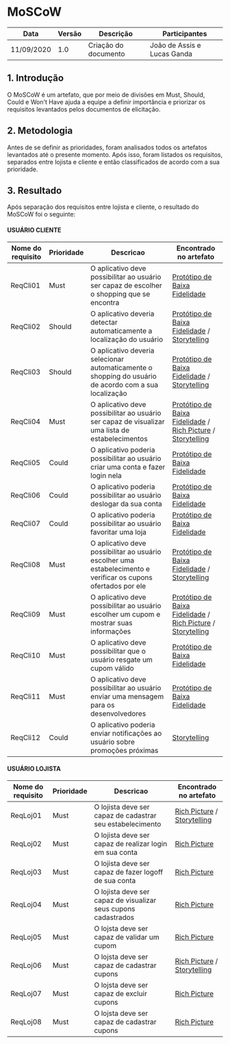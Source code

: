 #    MoSCoW

| Data       | Versão | Descrição                                          | Participantes                                                                   |
| ---------- | ------ | -------------------------------------------------- | ------------------------------------------------------------------------------- |
| 11/09/2020 | 1.0   | Criação do documento | João de Assis e Lucas Ganda|

## 1. Introdução
O MoSCoW é um artefato, que por meio de divisões em Must, Should, Could e Won't Have ajuda a equipe a definir importância e priorizar os requisitos levantados pelos documentos de elicitação.


## 2. Metodologia
Antes de se definir as prioridades, foram analisados todos os artefatos levantados até o presente momento. Após isso, foram listados os requisitos, separados entre lojista e cliente e então classificados de acordo com a sua prioridade.

## 3. Resultado
Após separação dos requisitos entre lojista e cliente, o resultado do MoSCoW foi o seguinte:
#### USUÁRIO CLIENTE

| Nome do requisito | Prioridade    | Descricao                                                                                                      | Encontrado no artefato                       | 
| ----------------- | --- | -------------------------------------------------------------------------------------------------------------- | -------------------------------------------- |
| ReqCli01          |  Must   | O aplicativo deve possibilitar ao usuário ser capaz de escolher o shopping que se encontra                     | [Protótipo de Baixa Fidelidade](PrototipoBaixo.md)                |
| ReqCli02          |  Should   | O aplicativo deveria detectar automaticamente a localização do usuário                                         | [Protótipo de Baixa Fidelidade](PrototipoBaixo.md) / [Storytelling](Storytelling.md)               |
| ReqCli03          |  Should   | O aplicativo deveria selecionar automaticamente o shopping do usuário de acordo com a sua localização          | [Protótipo de Baixa Fidelidade](PrototipoBaixo.md) / [Storytelling](Storytelling.md)              |
| ReqCli04          |  Must   | O aplicativo deve possibilitar ao usuário ser capaz de visualizar uma lista de estabelecimentos                | [Protótipo de Baixa Fidelidade](PrototipoBaixo.md) / [Rich Picture](rich_picture.md) / [Storytelling](Storytelling.md) |
| ReqCli05          |  Could   | O aplicativo poderia possibilitar ao usuário criar uma conta e fazer login nela                                | [Protótipo de Baixa Fidelidade](PrototipoBaixo.md)                |
| ReqCli06          |  Could   | O aplicativo poderia possibilitar ao usuário deslogar da sua conta                                             | [Protótipo de Baixa Fidelidade](PrototipoBaixo.md)                |
| ReqCli07          |  Could   | O aplicativo poderia possibilitar ao usuário favoritar uma loja                                                | [Protótipo de Baixa Fidelidade](PrototipoBaixo.md)                |
| ReqCli08          |  Must   | O aplicativo deve possibilitar ao usuário escolher uma estabelecimento e verificar os cupons ofertados por ele | [Protótipo de Baixa Fidelidade](PrototipoBaixo.md)  / [Storytelling](Storytelling.md)              |
| ReqCli09          |   Must  | O aplicativo deve possibilitar ao usuário escolher um cupom e mostrar suas informações                         | [Protótipo de Baixa Fidelidade](PrototipoBaixo.md) / [Rich Picture](rich_picture.md) / [Storytelling](Storytelling.md) |
| ReqCli10          | Must    | O aplicativo deve possibilitar que o usuário resgate um cupom válido                                           | [Protótipo de Baixa Fidelidade](PrototipoBaixo.md)                |
| ReqCli11          |  Must   | O aplicativo deve possibilitar ao usuário enviar uma mensagem para os desenvolvedores                          | [Protótipo de Baixa Fidelidade](PrototipoBaixo.md)                |
| ReqCli12          |  Could   | O aplicativo poderia enviar notificações ao usuário sobre promoções próximas | [Storytelling](Storytelling.md)                |



#### USUÁRIO LOJISTA

| Nome do requisito | Prioridade    | Descricao                                                      | Encontrado no artefato |
| ----------------- | --- | -------------------------------------------------------------- | ---------------------- |
| ReqLoj01          | Must    | O lojista deve ser capaz de cadastrar seu estabelecimento      | [Rich Picture](rich_picture.md)  / [Storytelling](Storytelling.md)         |
| ReqLoj02          | Must    | O lojista deve ser capaz de realizar login em sua conta        | [Rich Picture](rich_picture.md)           |
| ReqLoj03          | Must    | O lojista deve ser capaz de fazer logoff de sua conta          | [Rich Picture](rich_picture.md)           |
| ReqLoj04          | Must    | O lojista deve ser capaz de visualizar seus cupons cadastrados | [Rich Picture](rich_picture.md)           |
| ReqLoj05          | Must    | O lojsta deve ser capaz de validar um cupom                    | [Rich Picture](rich_picture.md)           |
| ReqLoj06          | Must    | O lojsta deve ser capaz de cadastrar cupons                    | [Rich Picture](rich_picture.md) / [Storytelling](Storytelling.md)      |
| ReqLoj07          | Must    | O lojsta deve ser capaz de excluir cupons                      | [Rich Picture](rich_picture.md)           |
| ReqLoj08          | Must    | O lojsta deve ser capaz de cadastrar cupons                    | [Rich Picture](rich_picture.md)           |

